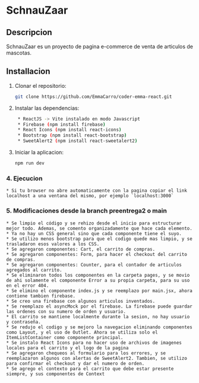 # SchnauZaar

## Descripcion
SchnauZaar es un proyecto de pagina e-commerce de venta de articulos de mascotas.

## Installacion
1. Clonar el repositorio:
   ```bash
   git clone https://github.com/EmmaCarro/coder-emma-react.git
   ```
2. Instalar las dependencias:
   ```bash
    * ReactJS -> Vite instalado en modo Javascript 
    * Firebase (npm install firebase)
    * React Icons (npm install react-icons)
    * Bootstrap (npm install react-bootstrap)
    * SweetAlert2 (npm install react-sweetalert2)
   ```
3. Iniciar la aplicacion:
   ```bash
   npm run dev
   ```

### 4. **Ejecucion**
    * Si tu browser no abre automaticamente con la pagina copiar el link localhost a una ventana del mismo, por ejemplo `localhost:3000`


### 5. Modificaciones desde la branch preentrega2 o main
    * Se limpio el código y se rehizo desde el inicio para estructurar mejor todo. Ademas, se comento organizadamente que hace cada elemento.
    * Ya no hay un CSS general sino que cada componente tiene el suyo.
    * Se utilizo menos bootstrap para que el codigo quede mas limpio, y se trasladaron esos valores a los CSS.
    * Se agregaron componentes: Cart, el carrito de compras.
    * Se agregaron componentes: Form, para hacer el checkout del carrito de compras.
    * Se agregaron componentes: Counter, para el contador de articulos agregados al carrito.
    * Se eliminaron todos los componentes en la carpeta pages, y se movio de ahi solamente el componente Error a su propia carpeta, para su uso en el error 404.
    * Se elimino el componente index.js y se reemplazo por main.jsx, ahora contiene tambien firebase.
    * Se creo una firebase con algunos articulos inventados.
    * Se reemplazo el asyncMock por el firebase. La firebase puede guardar las ordenes con su numero de orden y usuario.
    * El carrito se mantiene localmente durante la sesion, no hay usuario y contraseña.
    * Se redujo el codigo y se mejoro la navegacion eliminando componentes como Layout, y el uso de Outlet. Ahora se utiliza solo el ItemListContainer como componente principal.
    * Se instalo React Icons para no hacer uso de archivos de imagenes locales para el carrito y el logo de la pagina
    * Se agregaron chequeos al formulario para los errores, y se reemplazaron algunos con alertas de SweetAlert2. Tambien, se utilizo para confirmar el checkout y dar el numero de orden.
    * Se agrego el contexto para el carrito que debe estar presente siempre, y sus componentes de Context
